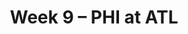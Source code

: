 ---
layout: game
title: Week 9 – PHI at ATL
season: 2003
game_id: 2003_09_PHI_ATL
away_team: PHI
home_team: ATL
---